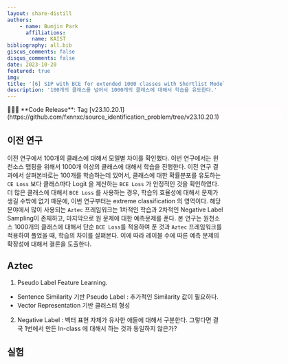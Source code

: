 ```yaml
---
layout: share-distill
authors: 
    - name: Bumjin Park
      affiliations:
        name: KAIST
bibliography: all.bib
giscus_comments: false
disqus_comments: false
date: 2023-10-20
featured: true
img: 
title: '[6] SIP with BCE for extended 1000 classes with Shortlist Modeling <strong> [KSC 2023] </strong>'
description: '100개의 클래스를 넘어서 1000개의 클래스에 대해서 학습을 유도한다.'
---
```


<div class="spanbox" markdown="1" style="width:40rem;background-color:#FFFDFD;">
👨🏻‍💻 **Code Release**:  Tag [v23.10.20.1](https://github.com/fxnnxc/source_identification_problem/tree/v23.10.20.1)
</div>


## 이전 연구 

이전 연구에서 100개의 클래스에 대해서 모델별 차이를 확인했다. 이번 연구에서는 원천소스 맵핑을 위해서 1000개 이상의 클래스에 대해서 학습을 진행한다. 
이전 연구 결과에서 살펴본바로는 100개를 학습하는데 있어서, 클래스에 대한 확률분포를 유도하는 `CE Loss` 보다 클래스마다 Logit 을 계산하는 `BCE Loss` 가 안정적인 것을 확인하였다. 더 많은 클래스에 대해서 `BCE Loss` 를 사용하는 경우, 학습의 효율성에 대해서 문제가 생길 수밖에 없기 때문에, 이번 연구부터는  extreme classification 의 영역이다. 해당 분야에서 많이 사용되는 `Aztec` 프레임워크는 1차적인 학습과 2차적인 Negative Label Sampling이 존재하고, 마지막으로 원 문제에 대한 예측문제를 푼다. 본 연구는 원천소스 1000개의 클래스에 대해서 단순 `BCE Loss`를 적용하여 푼 것과 `Aztec` 프레임워크를 적용하여 풀었을 때, 학습의 차이를 살펴본다. 이에 따라 레이블 수에 따른 예측 문제의 확장성에 대해서 결론을 도출한다. 

 

## Aztec 


1. Pseudo Label Feature Learning. 
   
* Sentence Similarity 기반 Pseudo Label : 추가적인 Similarity 값이 필요하다. 
* Vector Representation 기반 클러스터 형성 


2. Negative Label : 벡터 표현 자체가 유사한 애들에 대해서 구분한다. 그렇다면 결국 1번에서 만든 In-class 에 대해서 하는 것과 동일하지 않은가? 



## 실험 


